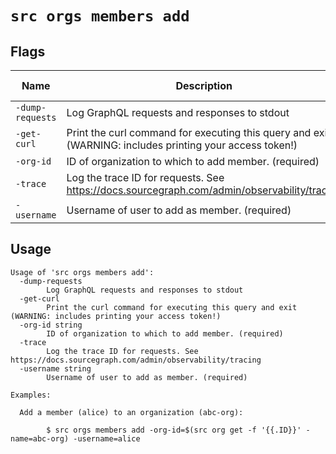 # `src orgs members add`


## Flags

| Name | Description | Default Value |
|------|-------------|---------------|
| `-dump-requests` | Log GraphQL requests and responses to stdout | `false` |
| `-get-curl` | Print the curl command for executing this query and exit (WARNING: includes printing your access token!) | `false` |
| `-org-id` | ID of organization to which to add member. (required) |  |
| `-trace` | Log the trace ID for requests. See https://docs.sourcegraph.com/admin/observability/tracing | `false` |
| `-username` | Username of user to add as member. (required) |  |


## Usage

```
Usage of 'src orgs members add':
  -dump-requests
    	Log GraphQL requests and responses to stdout
  -get-curl
    	Print the curl command for executing this query and exit (WARNING: includes printing your access token!)
  -org-id string
    	ID of organization to which to add member. (required)
  -trace
    	Log the trace ID for requests. See https://docs.sourcegraph.com/admin/observability/tracing
  -username string
    	Username of user to add as member. (required)

Examples:

  Add a member (alice) to an organization (abc-org):

    	$ src orgs members add -org-id=$(src org get -f '{{.ID}}' -name=abc-org) -username=alice



```
	